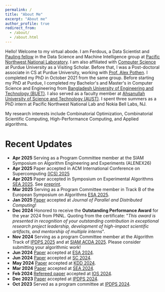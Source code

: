 ```yaml
---
permalink: /
title: "About Me"
excerpt: "About me"
author_profile: true
redirect_from: 
  - /about/
  - /about.html
---
```


Hello! Welcome to my virtual abode. I am Ferdous, a Data Scientist and [Pauling fellow](https://www.pnnl.gov/projects/linus-pauling-distinguished-postdoctoral-fellowship/recipients) in the Data Science and Machine Intelligence group at [Pacific Northwest National Laboratory](https://www.pnnl.gov/). I am also affiliated with [Computer Science](https://cs.purdue.edu) at Purdue University as a Visiting Scholar. Before that, I was a Post-doctoral associate in CS at Purdue University, working with [Prof. Alex Pothen](https://www.cs.purdue.edu/homes/apothen/). I completed my PhD in October 2021 from the same group. Before starting my PhD at Purdue, I completed my Bachelor's and Master's in Computer Science and Engineering from [Bangladesh University of Engineering and Technology (BUET)](https://cse.buet.ac.bd/). I also served as a faculty member at [Ahsanullah University of Science and Technology (AUST)](https://www.aust.edu/cse). I spent three summers as a PhD intern at Pacific Northwest National Lab and Nokia Bell Labs, NJ.

My research interests include Combinatorial Optimization, Combinatorial Scientific Computing, High-Performance Computing, and Applied algorithms.

Recent Updates
=====
* **Apr 2025** Serving as a Program Committee member at the SIAM Symposium on Algorithm Engineering and Experiments (ALENEX26)
* **Apr 2025** Paper accepted in ACM International Conference on Supercomputing [(ICS) 2025](https://hpcrl.github.io/ICS2025-webpage/)
* **Apr 2025** Paper accepted in Symposium on Experimental Algorithms [SEA 2025](https://regindex.github.io/sea2025.github.io/index.html). See [preprint](https://arxiv.org/abs/2403.10332). 
* **Mar 2025** Serving as a Program Committee member in Track B of the European Symposium on Algorithms [ESA 2025](https://algo-conference.org/2025/esa/).  
* **Jan 2025** [Paper](https://www.sciencedirect.com/science/article/pii/S0743731525000048) accepted at _Journal of Parallel and Distributed Computing_!
* **Dec 2024** Honored to receive the **Outstanding Performance Award** for the year 2024 from PNNL. Quoting from the certificate: "_This award is presented in recognition
of your outstanding contribution in exceptional research project leadership, development of high-impact scientific artifacts, and mentorship of multiple interns_". 
* **Nov 2024** Serving as a program Committee member at the Algorithm Track of [IPDPS 2025](https://www.ipdps.org/ipdps2025/2025-program-committee.html) and at [SIAM ACDA 2025](https://www.siam.org/conferences-events/siam-conferences/acda25/). Please consider submitting your algorithmic work!
* **Jun 2024** [Paper](https://drops.dagstuhl.de/entities/document/10.4230/LIPIcs.ESA.2024.53) accepted at [ESA 2024](https://algo-conference.org/2024/esa/).
* **Jun 2024** [Paper](https://ieeexplore.ieee.org/document/10793177) accepted at [SC 2024](https://sc24.supercomputing.org/).
* **May 2024** [Paper](https://dl.acm.org/doi/abs/10.1145/3637528.3671940) accepted at [KDD 2024](https://kdd2024.kdd.org/). 
* **Mar 2024** [Paper](https://drops.dagstuhl.de/entities/document/10.4230/LIPIcs.SEA.2024.12) accepted at [SEA 2024](https://sea2024.univie.ac.at/). 
* **Feb 2024** [Refereed paper](https://arxiv.org/abs/2403.05781) accepted at [IOS 2024](https://ios2024.rice.edu/refereed-papers/). 
* **Dec 2023** [Paper](https://ieeexplore.ieee.org/document/10579092) accepted at [IPDPS 2024](https://www.ipdps.org/ipdps2024/index.html). 
* **Oct 2023** Served as a program committee at [IPDPS 2024](https://www.ipdps.org/ipdps2024/2024-program-committee.html).
